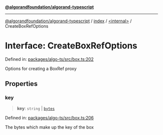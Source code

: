 [**@algorandfoundation/algorand-typescript**](../../../README.md)

***

[@algorandfoundation/algorand-typescript](../../../README.md) / [index](../../README.md) / [\<internal\>](../README.md) / CreateBoxRefOptions

# Interface: CreateBoxRefOptions

Defined in: [packages/algo-ts/src/box.ts:202](https://github.com/algorandfoundation/puya-ts/blob/main/packages/algo-ts/src/box.ts#L202)

Options for creating a BoxRef proxy

## Properties

### key

> **key**: `string` \| [`bytes`](../../type-aliases/bytes.md)

Defined in: [packages/algo-ts/src/box.ts:206](https://github.com/algorandfoundation/puya-ts/blob/main/packages/algo-ts/src/box.ts#L206)

The bytes which make up the key of the box
